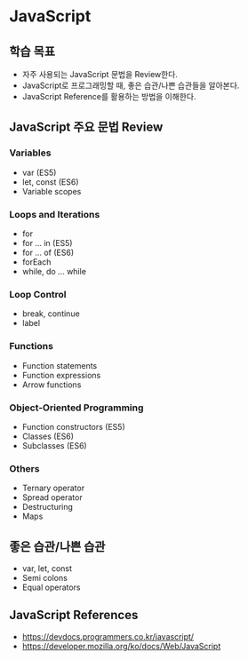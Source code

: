 # JavaScript

## 학습 목표

- 자주 사용되는 JavaScript 문법을 Review한다.
- JavaScript로 프로그래밍할 때, 좋은 습관/나쁜 습관들을 알아본다.
- JavaScript Reference를 활용하는 방법을 이해한다.

## JavaScript 주요 문법 Review

### Variables

- var (ES5)
- let, const (ES6)
- Variable scopes

### Loops and Iterations

- for
- for ... in (ES5)
- for ... of (ES6)
- forEach
- while, do ... while

### Loop Control

- break, continue
- label

### Functions

- Function statements
- Function expressions
- Arrow functions

### Object-Oriented Programming

- Function constructors (ES5)
- Classes (ES6)
- Subclasses (ES6)

### Others

- Ternary operator
- Spread operator
- Destructuring
- Maps

## 좋은 습관/나쁜 습관

- var, let, const
- Semi colons
- Equal operators

## JavaScript References

- <https://devdocs.programmers.co.kr/javascript/>
- <https://developer.mozilla.org/ko/docs/Web/JavaScript>
